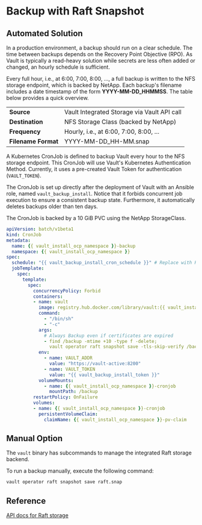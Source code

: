 # Backup with Raft Snapshot

## Automated Solution

In a production environment, a backup should run on a clear schedule.
The time between backups depends on the Recovery Point Objective (RPO).
As Vault is typically a read-heavy solution while secrets are less often added or changed,
an hourly schedule is sufficient.

Every full hour, i.e., at 6:00, 7:00, 8:00, ..., a full backup is written to the
NFS storage endpoint, which is backed by NetApp.
Each backup's filename includes a date timestamp of the form **YYYY-MM-DD_HHMMSS**.
The table below provides a quick overview.

|||
|---------------------|--------------------------|
| **Source**          | Vault Integrated Storage via Vault API call |
| **Destination**     | NFS Storage Class (backed by NetApp)        |
| **Frequency**       | Hourly, i.e., at 6:00, 7:00, 8:00, ...      |
| **Filename Format** | YYYY-MM-DD_HH-MM.snap                       |

A Kubernetes CronJob is defined to backup Vault every hour to the NFS storage endpoint.
This CronJob will use Vault's Kubernetes Authentication Method.
Currently, it uses a pre-created Vault Token for authentication (`VAULT_TOKEN`).

The CronJob is set up directly after the deployment of Vault with an Ansible role, named `vault_backup_install`.
Notice that it forbids concurrent job execution to ensure a consistent backup state.
Furthermore, it automatically deletes backups older than ten days.

The CronJob is backed by a 10 GiB PVC using the NetApp StorageClass.

```yaml
apiVersion: batch/v1beta1
kind: CronJob
metadata:
  name: {{ vault_install_ocp_namespace }}-backup
  namespace: {{ vault_install_ocp_namespace }}
spec:
  schedule: "{{ vault_backup_install_cron_schedule }}" # Replace with Hourly Backups
  jobTemplate:
    spec:
      template:
        spec:
          concurrencyPolicy: Forbid
          containers:
          - name: vault
            image: registry.hub.docker.com/library/vault:{{ vault_install_version }}
            command:
              - "/bin/sh"
              - "-c"
            args:
              # Always Backup even if certificates are expired
              - find /backup -mtime +10 -type f -delete;
                vault operator raft snapshot save -tls-skip-verify /backup/raft-$(date +%Y-%m-%d_%H%M%S).snap;
            env:
              - name: VAULT_ADDR
                value: "https://vault-active:8200"
              - name: VAULT_TOKEN
                value: "{{ vault_backup_install_token }}"
            volumeMounts:
              - name: {{ vault_install_ocp_namespace }}-cronjob
                mountPath: /backup
          restartPolicy: OnFailure
          volumes:
          - name: {{ vault_install_ocp_namespace }}-cronjob
            persistentVolumeClaim:
              claimName: {{ vault_install_ocp_namespace }}-pv-claim
```

## Manual Option

The `vault` binary has subcommands to manage the integrated Raft storage backend.

To run a backup manually, execute the following command:

```bash
vault operator raft snapshot save raft.snap
```

## Reference

[API docs for Raft storage](https://www.vaultproject.io/api-docs/system/storage/raft)
